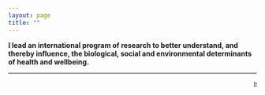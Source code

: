 ```yaml
---
layout: page
title: ""
---
```


**I lead an international program of research to better understand, and thereby influence, the biological, social and environmental determinants of health and wellbeing.** 

[comment]: <> (Keep everything in the round brackets in the next two lines and delete the rest of the text to uncomment)
[comment]: <> (!Albert Einstein:)
[comment]: <> (!> If we knew what it was we were doing, it would not be called research, would it?)

**  **

<html>
<marquee behavior="slide" direction="left" scrollamount="10">If we knew what it was we were doing, it would not be called research, would it? - Albert Einstein</marquee>
</html>  

